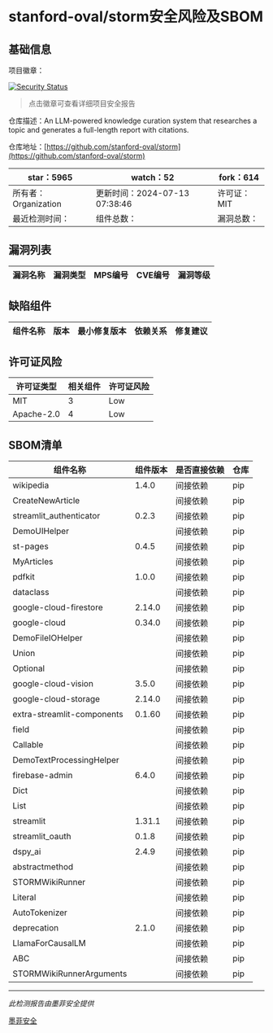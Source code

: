 # stanford-oval/storm安全风险及SBOM

## 基础信息

项目徽章：

[![Security Status](https://www.murphysec.com/platform3/v31/badge/1812555386344034304.svg)](https://www.murphysec.com/console/report/1811830596101861376/1812555386344034304)

> 点击徽章可查看详细项目安全报告

仓库描述：An LLM-powered knowledge curation system that researches a topic and generates a full-length report with citations.

仓库地址：[https://github.com/stanford-oval/storm](https://github.com/stanford-oval/storm)

| star：5965 | watch：52 | fork：614 |
| ----------- | -------------- | ------------ |
| 所有者：Organization | 更新时间：2024-07-13 07:38:46 | 许可证：MIT |
| 最近检测时间： | 组件总数： | 漏洞总数： |




## 漏洞列表

| 漏洞名称 | 漏洞类型 | MPS编号 | CVE编号 | 漏洞等级 |
| ------- | ------ | ------- | ------ | ----- |





## 缺陷组件

| 组件名称 | 版本 | 最小修复版本 | 依赖关系 | 修复建议 |
| -------- | ---- | ------------ | -------- | -------- |





## 许可证风险

| 许可证类型 | 相关组件 | 许可证风险 |
| ---------- | -------- | ---------- |
|MIT|3|Low|
|Apache-2.0|4|Low|




## SBOM清单

| 组件名称 | 组件版本 | 是否直接依赖 | 仓库 |
| -------- | -------- | ------------ | ---- |
|wikipedia|1.4.0|间接依赖|pip|
|CreateNewArticle||间接依赖|pip|
|streamlit_authenticator|0.2.3|间接依赖|pip|
|DemoUIHelper||间接依赖|pip|
|st-pages|0.4.5|间接依赖|pip|
|MyArticles||间接依赖|pip|
|pdfkit|1.0.0|间接依赖|pip|
|dataclass||间接依赖|pip|
|google-cloud-firestore|2.14.0|间接依赖|pip|
|google-cloud|0.34.0|间接依赖|pip|
|DemoFileIOHelper||间接依赖|pip|
|Union||间接依赖|pip|
|Optional||间接依赖|pip|
|google-cloud-vision|3.5.0|间接依赖|pip|
|google-cloud-storage|2.14.0|间接依赖|pip|
|extra-streamlit-components|0.1.60|间接依赖|pip|
|field||间接依赖|pip|
|Callable||间接依赖|pip|
|DemoTextProcessingHelper||间接依赖|pip|
|firebase-admin|6.4.0|间接依赖|pip|
|Dict||间接依赖|pip|
|List||间接依赖|pip|
|streamlit|1.31.1|间接依赖|pip|
|streamlit_oauth|0.1.8|间接依赖|pip|
|dspy_ai|2.4.9|间接依赖|pip|
|abstractmethod||间接依赖|pip|
|STORMWikiRunner||间接依赖|pip|
|Literal||间接依赖|pip|
|AutoTokenizer||间接依赖|pip|
|deprecation|2.1.0|间接依赖|pip|
|LlamaForCausalLM||间接依赖|pip|
|ABC||间接依赖|pip|
|STORMWikiRunnerArguments||间接依赖|pip|


------

*此检测报告由墨菲安全提供*

[墨菲安全](www.murphysec.com)